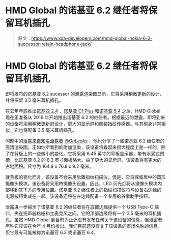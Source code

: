 # HMD Global 的诺基亚 6.2 继任者将保留耳机插孔

> 原文：<https://www.xda-developers.com/hmd-global-nokia-6-2-successor-retain-headphone-jack/>

# HMD Global 的诺基亚 6.2 继任者将保留耳机插孔

即将发布的诺基亚 6.2 sucessor 的泄露渲染图显示，它将采用稍微更新的设计，并将保留 3.5 毫米耳机插孔。

在去年年底推出[诺基亚 2.4](https://www.xda-developers.com/nokia-2-4-helio-p22-india/) 、[诺基亚 C1 Plus](https://www.xda-developers.com/nokia-c1-plus-cheap-4g-smartphone-europe-launch/) 和[诺基亚 5.4](https://www.xda-developers.com/hmd-global-nokia-5-4-snapdragon-662-48mp-camera/) 之后，HMD Global 现在正准备从 2019 年开始推出诺基亚 6.2 的继任者。根据最近的泄露，即将到来的设备将采用稍微更新的设计，更大的显示屏和侧装指纹传感器。与其前身非常相似，它也将配备 3.5 毫米耳机插孔。

问题中的[泄露来自知名泄露者](https://www.voice.com/post/@onleaks/exclusive-first-look-at-the-new-and-affordable-nokia-63-64--1610066614-289532428) [*@OnLeaks*](https://twitter.com/OnLeaks?ref_src=twsrc%5Egoogle%7Ctwcamp%5Eserp%7Ctwgr%5Eauthor) ，他也分享了一些诺基亚 6.2 继任者的高清渲染图。正如你所看到的附加渲染，该设备将看起来很大程度上是一样的，除了在背板上的一些微小的变化。它将采用 6.45 英寸的平板显示器，带有水滴式凹槽，比诺基亚 6.2 的 6.3 英寸面板略大。由于更大的显示屏，该设备将有更大的占地面积。尺寸为 164.9 x 76.8 x 9.2 毫米。

就背板的变化而言，该设备不会采用后置指纹扫描仪。但是，它将保留居中的圆形摄像头模块。该设备将采用四摄像头设置，因此，LED 闪光灯将从摄像头模块内部移到其下方的专用位置。诺基亚 6.2 继任者上的指纹扫描仪将与设备右边缘的电源按钮集成在一起。该设备还将在左边缘配备一个专用的谷歌助手按钮。

泄露进一步揭示了诺基亚 6.2 的继任者将在底部边缘提供一个 USB Type-C 端口，夹在扬声器格栅和主麦克风之间。它的顶部边缘将有一个 3.5 毫米的耳机插孔。虽然 HMD Global 到目前为止还没有发布任何关于该设备的信息，但泄密者声称它应该在今年 4 月份推出。我们目前还没有关于该设备的市场名称的信息，但它最有可能被称为诺基亚 6.3 或诺基亚 6.4。